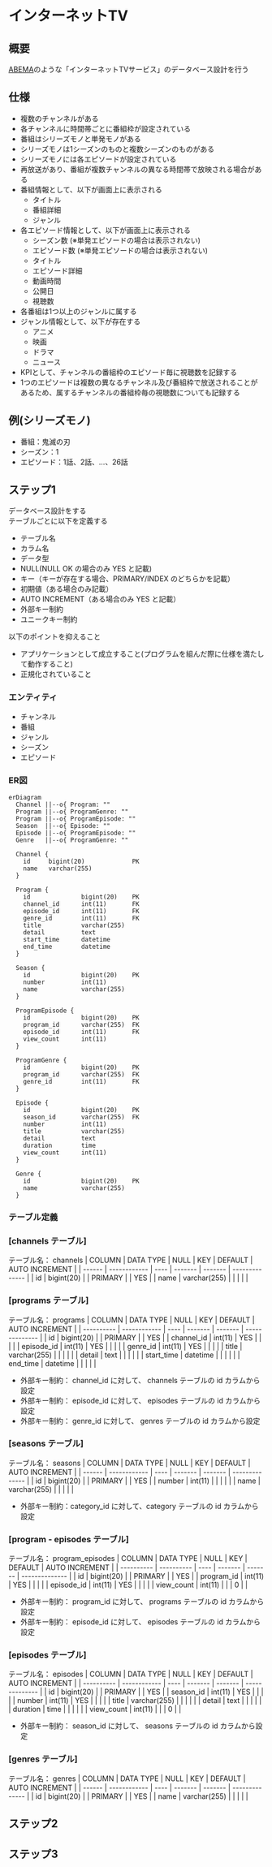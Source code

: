 # インターネットTV

## 概要
[ABEMA](https://abema.tv/)のような「インターネットTVサービス」のデータベース設計を行う  

## 仕様
- 複数のチャンネルがある
- 各チャンネルに時間帯ごとに番組枠が設定されている
- 番組はシリーズモノと単発モノがある
- シリーズモノは1シーズンのものと複数シーズンのものがある
- シリーズモノには各エピソードが設定されている
- 再放送があり、番組が複数チャンネルの異なる時間帯で放映される場合がある
- 番組情報として、以下が画面上に表示される
  - タイトル
  - 番組詳細
  - ジャンル
- 各エピソード情報として、以下が画面上に表示される
  - シーズン数 (※単発エピソードの場合は表示されない)
  - エピソード数 (※単発エピソードの場合は表示されない)
  - タイトル
  - エピソード詳細
  - 動画時間
  - 公開日
  - 視聴数
- 各番組は1つ以上のジャンルに属する
- ジャンル情報として、以下が存在する
  - アニメ
  - 映画
  - ドラマ
  - ニュース
- KPIとして、チャンネルの番組枠のエピソード毎に視聴数を記録する
- 1つのエピソードは複数の異なるチャンネル及び番組枠で放送されることがあるため、属するチャンネルの番組枠毎の視聴数についても記録する

## 例(シリーズモノ)
  - 番組：鬼滅の刃
  - シーズン：1
  - エピソード：1話、2話、...、26話

## ステップ1
データベース設計をする  
テーブルごとに以下を定義する
- テーブル名
- カラム名
- データ型
- NULL(NULL OK の場合のみ YES と記載)
- キー（キーが存在する場合、PRIMARY/INDEX のどちらかを記載）
- 初期値（ある場合のみ記載）
- AUTO INCREMENT（ある場合のみ YES と記載）
- 外部キー制約
- ユニークキー制約

以下のポイントを抑えること
- アプリケーションとして成立すること(プログラムを組んだ際に仕様を満たして動作すること)
- 正規化されていること

### エンティティ
- チャンネル
- 番組
- ジャンル
- シーズン
- エピソード

### ER図
```mermaid
erDiagram
  Channel ||--o{ Program: ""
  Program ||--o{ ProgramGenre: ""
  Program ||--o{ ProgramEpisode: ""
  Season  ||--o{ Episode: ""
  Episode ||--o{ ProgramEpisode: ""
  Genre   ||--o{ ProgramGenre: ""

  Channel {
    id     bigint(20)             PK
    name   varchar(255)             
  }

  Program {
    id              bigint(20)    PK
    channel_id      int(11)       FK
    episode_id      int(11)       FK
    genre_id        int(11)       FK
    title           varchar(255)    
    detail          text            
    start_time      datetime        
    end_time        datetime        
  }

  Season {
    id              bigint(20)    PK
    number          int(11)         
    name            varchar(255)    
  }

  ProgramEpisode {
    id              bigint(20)    PK
    program_id      varchar(255)  FK
    episode_id      int(11)       FK
    view_count      int(11)         
  }

  ProgramGenre {
    id              bigint(20)    PK
    program_id      varchar(255)  FK
    genre_id        int(11)       FK
  }

  Episode {
    id              bigint(20)    PK
    season_id       varchar(255)  FK
    number          int(11)         
    title           varchar(255)    
    detail          text            
    duration        time            
    view_count      int(11)         
  }

  Genre {
    id              bigint(20)    PK
    name            varchar(255)    
  }
```

### テーブル定義
### [channels テーブル]
テーブル名： channels
| COLUMN | DATA TYPE    | NULL | KEY     | DEFAULT | AUTO INCREMENT |
| ------ | ------------ | ---- | ------- | ------- | -------------- |
| id     | bigint(20)   |      | PRIMARY |         | YES            |
| name   | varchar(255) |      |         |         |                |

### [programs テーブル]
テーブル名： programs
| COLUMN     | DATA TYPE    | NULL | KEY     | DEFAULT | AUTO INCREMENT |
| ---------- | ------------ | ---- | ------- | ------- | -------------- |
| id         | bigint(20)   |      | PRIMARY |         | YES            |
| channel_id | int(11)      | YES  |         |         |                |
| episode_id | int(11)      | YES  |         |         |                |
| genre_id   | int(11)      | YES  |         |         |                |
| title      | varchar(255) |      |         |         |                |
| detail     | text         |      |         |         |                |
| start_time | datetime     |      |         |         |                |
| end_time   | datetime     |      |         |         |                |

- 外部キー制約： channel_id に対して、 channels テーブルの id カラムから設定
- 外部キー制約： episode_id に対して、 episodes テーブルの id カラムから設定
- 外部キー制約： genre_id に対して、 genres テーブルの id カラムから設定

### [seasons テーブル]
テーブル名： seasons
| COLUMN | DATA TYPE    | NULL | KEY     | DEFAULT | AUTO INCREMENT |
| ------ | ------------ | ---- | ------- | ------- | -------------- |
| id     | bigint(20)   |      | PRIMARY |         | YES            |
| number | int(11)      |      |         |         |                |
| name   | varchar(255) |      |         |         |                |

- 外部キー制約：category_id に対して、category テーブルの id カラムから設定

### [program - episodes テーブル]
テーブル名： program_episodes
| COLUMN     | DATA TYPE  | NULL | KEY     | DEFAULT | AUTO INCREMENT |
| ---------- | ---------- | ---- | ------- | ------- | -------------- |
| id         | bigint(20) |      | PRIMARY |         | YES            |
| program_id | int(11)    | YES  |         |         |                |
| episode_id | int(11)    | YES  |         |         |                |
| view_count | int(11)    |      |         | 0       |                |

- 外部キー制約： program_id に対して、 programs テーブルの id カラムから設定
- 外部キー制約： episode_id に対して、 episodes テーブルの id カラムから設定

### [episodes テーブル]
テーブル名： episodes
| COLUMN     | DATA TYPE    | NULL | KEY     | DEFAULT | AUTO INCREMENT |
| ---------- | ------------ | ---- | ------- | ------- | -------------- |
| id         | bigint(20)   |      | PRIMARY |         | YES            |
| season_id  | int(11)      | YES  |         |         |                |
| number     | int(11)      | YES  |         |         |                |
| title      | varchar(255) |      |         |         |                |
| detail     | text         |      |         |         |                |
| duration   | time         |      |         |         |                |
| view_count | int(11)      |      |         | 0       |                |

- 外部キー制約： season_id に対して、 seasons テーブルの id カラムから設定

### [genres テーブル]
テーブル名： genres
| COLUMN | DATA TYPE    | NULL | KEY     | DEFAULT | AUTO INCREMENT |
| ------ | ------------ | ---- | ------- | ------- | -------------- |
| id     | bigint(20)   |      | PRIMARY |         | YES            |
| name   | varchar(255) |      |         |         |                |


## ステップ2


## ステップ3


